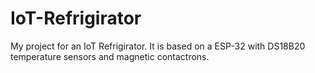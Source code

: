 # IoT-Refrigirator
My project for an IoT Refrigirator. It is based on a ESP-32 with DS18B20 temperature sensors and magnetic contactrons.
